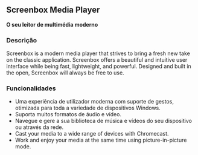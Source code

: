 <!-- Markdown version of store listing for localization. -->
<!-- Feel free to adapt or modify key points if necessary. -->
## Screenbox Media Player

**O seu leitor de multimédia moderno**

### Descrição

Screenbox is a modern media player that strives to bring a fresh new take on the classic application. Screenbox offers a beautiful and intuitive user interface while being fast, lightweight, and powerful. Designed and built in the open, Screenbox will always be free to use.

### Funcionalidades

- Uma experiência de utilizador moderna com suporte de gestos, otimizada para toda a variedade de dispositivos Windows.
- Suporta muitos formatos de áudio e vídeo.
- Navegue e gere a sua biblioteca de música e vídeos do seu dispositivo ou através da rede.
- Cast your media to a wide range of devices with Chromecast.
- Work and enjoy your media at the same time using picture-in-picture mode.
